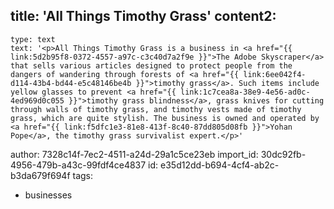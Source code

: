 title: 'All Things Timothy Grass'
content2:
  -
    type: text
    text: '<p>All Things Timothy Grass is a business in <a href="{{ link:5d2b95f8-0372-4557-a97c-c3c40d7a2f9e }}">The Adobe Skyscraper</a> that sells various articles designed to protect people from the dangers of wandering through forests of <a href="{{ link:6ee042f4-d114-43b4-bd44-e5c48146be4b }}">timothy grass</a>. Such items include yellow glasses to prevent <a href="{{ link:1c7cea8a-38e9-4e56-ad0c-4ed969d0c055 }}">timothy grass blindness</a>, grass knives for cutting through walls of timothy grass, and timothy vests made of timothy grass, which are quite stylish. The business is owned and operated by <a href="{{ link:f5dfc1e3-81e8-413f-8c40-87dd805d08fb }}">Yohan Pope</a>, the timothy grass survivalist expert.</p>'
author: 7328c14f-7ec2-4511-a24d-29a1c5ce23eb
import_id: 30dc92fb-4956-479b-a43c-99fdf4ce4837
id: e35d12dd-b694-4cf4-ab2c-b3da679f694f
tags:
  - businesses
